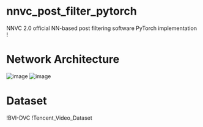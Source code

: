 # nnvc_post_filter_pytorch
NNVC 2.0 official NN-based post filtering software PyTorch implementation
!

# Network Architecture
![image](https://user-images.githubusercontent.com/117562297/221793450-8f35070c-b09d-4ba5-a956-c4f9159bb01f.png)
![image](https://user-images.githubusercontent.com/117562297/221793566-24b8aa47-4559-4cd1-bca1-1e0026f957c4.png)


# Dataset
!BVI-DVC
!Tencent_Video_Dataset
